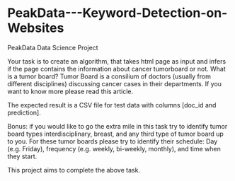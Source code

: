 # PeakData---Keyword-Detection-on-Websites
PeakData Data Science Project

Your task is to create an algorithm, that takes html page as input and infers if the page contains the information about cancer tumorboard or not. What is a tumor board? Tumor Board is a consilium of doctors (usually from different disciplines) discussing cancer cases in their departments. If you want to know more please read this article.

The expected result is a CSV file for test data with columns [doc_id and prediction].

Bonus: if you would like to go the extra mile in this task try to identify tumor board types interdisciplinary, breast, and any third type of tumor board up to you. For these tumor boards please try to identify their schedule: Day (e.g. Friday), frequency (e.g. weekly, bi-weekly, monthly), and time when they start.


This project aims to complete the above task. 

